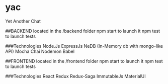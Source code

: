 # yac
Yet Another Chat

##BACKEND
located in the /backend folder
npm start to launch it
npm test to launch tests

###Technologies
Node.Js
ExpressJs
NeDB (In-Memory db with mongo-like API)
Mocha
Chai
Nodemon
Babel

##FRONTEND
located in the /frontend folder
npm start to launch it
npm test to launch tests

###Technologies
React
Redux
Redux-Saga
ImmutableJs
MaterialUI